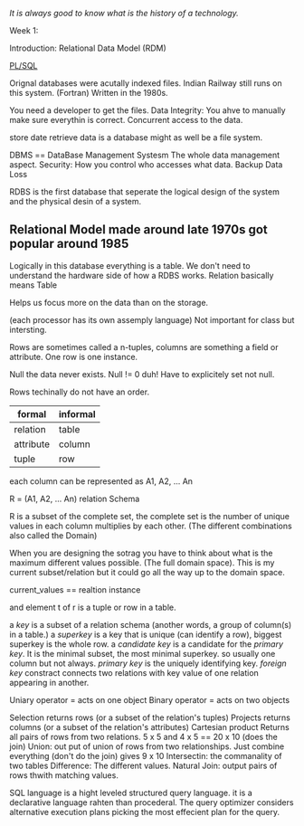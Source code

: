 *It is always good to know what is the history of a technology.*

Week 1:

Introduction: Relational Data Model (RDM)

[PL/SQL](https://en.wikipedia.org/wiki/PL/SQL)

Orignal databases were acutally indexed files.
Indian Railway still runs on this system. (Fortran) Written in the 1980s.

You need a developer to get the files.
Data Integrity:  You ahve to manually make sure everythin is correct.  Concurrent access to the data.

store date retrieve data is a database might as well be a file system.

DBMS == DataBase Management Systesm
The whole data management aspect.
Security: How you control who accesses what data.
Backup
Data Loss

RDBS is the first database that seperate the logical design of the system and the physical desin of a system.

Relational Model made around late 1970s got popular around 1985
----------------
Logically in this database everything is a table.  We don't need to understand the hardware side of how a RDBS works.
Relation basically means Table

Helps us focus more on the data than on the storage.

(each processor has its own assemply language) Not important for class but intersting.


Rows are sometimes called a n-tuples, columns are something a field or attribute.
One row is one instance.

Null the data never exists.  Null != 0 duh!
Have to explicitely set not null.

Rows techinally do not have an order.

formal    | informal
----------|---------
relation  | table
attribute | column
tuple     | row

each column can be represented as A1, A2, ... An

R = (A1, A2, ... An) relation Schema

R is a subset of the complete set, the complete set is the number of unique values in each column multiplies by each other. (The different combinations also called the Domain)

When you are designing the sotrag you have to think about what is the maximum different values possible. (The full domain space).
This is my current subset/relation but it could go all the way up to the domain space.

current_values == realtion instance

and element t of r is a tuple or row in a table.

a *key* is a subset of a relation schema (another words, a group of column(s) in a table.)
a *superkey* is a key that is unique (can identify a row), biggest superkey is the whole row.
a *candidate key* is a candidate for the *primary key*. It is the minimal subset, the most minimal superkey. so usually one column but not always.
*primary key* is the uniquely identifying key.
*foreign key* constract connects two relations with key value of one relation appearing in another.

Uniary operator = acts on one object
Binary operator = acts on two objects

Selection returns rows (or a subset of the relation's tuples)
Projects returns columns (or a subset of the relation's attributes)
Cartesian product Returns all pairs of rows from two relations.  5 x 5 and 4 x 5 == 20 x 10 (does the join)
Union: out put of union of rows from two relationships.  Just combine everything (don't do the join) gives 9 x 10
Intersectin: the commanality of two tables
Difference: The different values.
Natural Join: output pairs of rows thwith matching values.

SQL language is a hight leveled structured query language.
it is a declarative language rahten than procederal.
The query optimizer considers alternative execution plans picking the most effecient plan for the query.
